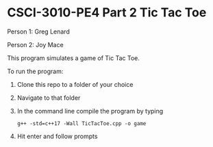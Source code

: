 # CSCI-3010-PE4 Part 2 Tic Tac Toe

Person 1: Greg Lenard

Person 2: Joy Mace

This program simulates a game of Tic Tac Toe.

To run the program:

 1. Clone this repo to a folder of your choice
 
 2. Navigate to that folder
 
 3. In the command line compile the program by typing 
 
        g++ -std=c++17 -Wall TicTacToe.cpp -o game
        
4. Hit enter and follow prompts
